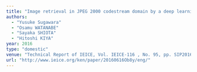```yaml
---
title: "Image retrieval in JPEG 2000 codestream domain by a deep learning approach "
authors:
  - "Yusuke Sugawara"
  - "Osamu WATANABE"
  - "Sayaka SHIOTA"
  - "Hitoshi KIYA"
year: 2016
type: "domestic"
venue: "Technical Report of IEICE, Vol. IEICE-116 , No. 95, pp. SIP2016-49, 青森県弘前市大字下白銀町2-1, 2016-06-16."
url: "http://www.ieice.org/ken/paper/20160616Ob8y/eng/"
---
```


